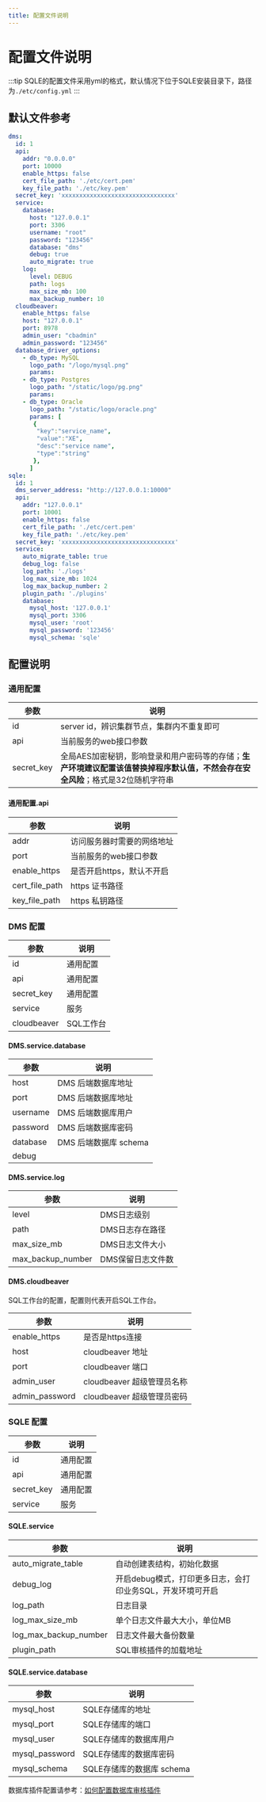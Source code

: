 ```yaml
---
title: 配置文件说明
---
```

# 配置文件说明
:::tip
SQLE的配置文件采用yml的格式，默认情况下位于SQLE安装目录下，路径为`./etc/config.yml`
:::

## 默认文件参考
```yml
dms:
  id: 1
  api:
    addr: "0.0.0.0"
    port: 10000
    enable_https: false
    cert_file_path: './etc/cert.pem'
    key_file_path: './etc/key.pem'
  secret_key: 'xxxxxxxxxxxxxxxxxxxxxxxxxxxxxxxx'
  service:
    database:
      host: "127.0.0.1"
      port: 3306
      username: "root"
      password: "123456"
      database: "dms"
      debug: true
      auto_migrate: true
    log:
      level: DEBUG
      path: logs
      max_size_mb: 100
      max_backup_number: 10
  cloudbeaver:
    enable_https: false
    host: "127.0.0.1"
    port: 8978
    admin_user: "cbadmin"
    admin_password: "123456"
  database_driver_options:
    - db_type: MySQL
      logo_path: "/logo/mysql.png"
      params:  
    - db_type: Postgres
      logo_path: "/static/logo/pg.png"
      params:   
    - db_type: Oracle
      logo_path: "/static/logo/oracle.png"
      params: [
       {
        "key":"service_name",
        "value":"XE",
        "desc":"service name",
        "type":"string"
       },    
      ]   
sqle:
  id: 1
  dms_server_address: "http://127.0.0.1:10000"
  api:
    addr: "127.0.0.1"
    port: 10001
    enable_https: false
    cert_file_path: './etc/cert.pem'
    key_file_path: './etc/key.pem'
  secret_key: 'xxxxxxxxxxxxxxxxxxxxxxxxxxxxxxxx'
  service:
    auto_migrate_table: true
    debug_log: false
    log_path: './logs'
    log_max_size_mb: 1024
    log_max_backup_number: 2
    plugin_path: './plugins'
    database:
      mysql_host: '127.0.0.1'
      mysql_port: 3306
      mysql_user: 'root'
      mysql_password: '123456'
      mysql_schema: 'sqle'
```
## 配置说明
### 通用配置
|参数|说明|
|-|-|
|id|server id，辨识集群节点，集群内不重复即可|
|api|当前服务的web接口参数|
|secret_key|全局AES加密秘钥，影响登录和用户密码等的存储；**生产环境建议配置该值替换掉程序默认值，不然会存在安全风险**；格式是32位随机字符串|

#### 通用配置.api
|参数|说明|
|-|-|
|addr|访问服务器时需要的网络地址|
|port|当前服务的web接口参数|
|enable_https|是否开启https，默认不开启|
|cert_file_path|https 证书路径|
|key_file_path|https 私钥路径|

### DMS 配置
|参数|说明|
|-|-|
|id|通用配置|
|api|通用配置|
|secret_key|通用配置|
|service|服务|
|cloudbeaver|SQL工作台|

#### DMS.service.database
|参数|说明|
|-|-|
|host|DMS 后端数据库地址|
|port|DMS 后端数据库地址|
|username|DMS 后端数据库用户|
|password|DMS 后端数据库密码|
|database|DMS 后端数据库 schema|
|debug||

#### DMS.service.log
|参数|说明|
|-|-|
|level|DMS日志级别|
|path|DMS日志存在路径|
|max_size_mb|DMS日志文件大小|
|max_backup_number|DMS保留日志文件数|

#### DMS.cloudbeaver
SQL工作台的配置，配置则代表开启SQL工作台。

|参数|说明|
|-|-|
|enable_https|是否是https连接|
|host|cloudbeaver 地址|
|port|cloudbeaver 端口|
|admin_user|cloudbeaver 超级管理员名称|
|admin_password|cloudbeaver 超级管理员密码|

### SQLE 配置
|参数|说明|
|-|-|
|id|通用配置|
|api|通用配置|
|secret_key|通用配置|
|service|服务|

#### SQLE.service
|参数|说明|
|-|-|
|auto_migrate_table|自动创建表结构，初始化数据|
|debug_log|开启debug模式，打印更多日志，会打印业务SQL，开发环境可开启|
|log_path|日志目录|
|log_max_size_mb|单个日志文件最大大小，单位MB|
|log_max_backup_number|日志文件最大备份数量|
|plugin_path|SQL审核插件的加载地址|

#### SQLE.service.database
|参数|说明|
|-|-|
|mysql_host|SQLE存储库的地址|
|mysql_port|SQLE存储库的端口|
|mysql_user|SQLE存储库的数据库用户|
|mysql_password|SQLE存储库的数据库密码|
|mysql_schema|SQLE存储库的数据库 schema|

数据库插件配置请参考：[如何配置数据库审核插件](../dev-manual/plugins/howtouse.md)